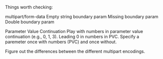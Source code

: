 Things worth checking:

multipart/form-data
Empty string boundary param
Missing boundary param
Double boundary param

Parameter Value Continuation
Play with numbers in parameter value continuation (e.g., 0, 1, 3).
Leading 0 in numbers in PVC.
Specify a paremeter once with numbers (PVC) and once without.

Figure out the differences between the different multipart encodings.
